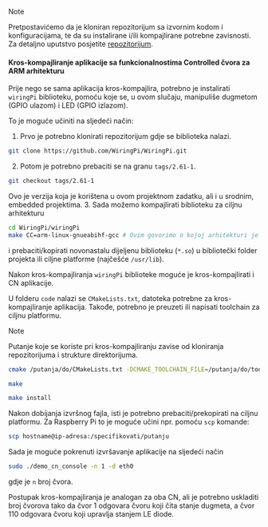 > [!NOTE] 
> Pretpostavićemo da je kloniran repozitorijum sa izvornim kodom i konfiguracijama, te da su instalirane i/ili kompajlirane potrebne zavisnosti.
> Za detaljno uputstvo posjetite [repozitorijum](https://github.com/knezicm/ikm-labs/tree/master/lab9#ethernet-powerlink-protokol).

#### Kros-kompajliranje aplikacije sa funkcionalnostima Controlled čvora za ARM arhitekturu

Prije nego se sama aplikacija kros-kompajlira, potrebno je instalirati `wiringPi` biblioteku, pomoću koje se, u ovom slučaju, manipuliše dugmetom (GPIO ulazom) i  LED (GPIO izlazom).

To je moguće učiniti na sljedeći način:

1. Prvo je potrebno klonirati repozitorijum gdje se biblioteka nalazi.
```bash
git clone https://github.com/WiringPi/WiringPi.git
```
2. Potom je potrebno prebaciti se na granu `tags/2.61-1`.
```bash
git checkout tags/2.61-1
```
Ovo je verzija koja je korištena u ovom projektnom zadatku, ali i u srodnim, embedded projektima.
3. Sada možemo kompajlirati biblioteku za ciljnu arhitekturu
```bash
cd WiringPi/wiringPi
make CC=arm-linux-gnueabihf-gcc # Ovim govorimo o kojoj arhitekturi je riječ zapravo
```
i prebaciti/kopirati novonastalu dijeljenu biblioteku (`*.so`) u bibliotečki folder projekta ili ciljne platforme (najčešće `/usr/lib`).

Nakon kros-kompajliranja `wiringPi` biblioteke moguće je kros-kompajlirati i CN aplikacije. 

U folderu `code` nalazi se `CMakeLists.txt`, datoteka potrebne za kros-kompajliranje aplikacija. Takođe, potrebno je preuzeti ili napisati toolchain za ciljnu platformu. 
> [!NOTE]
> Putanje koje se koriste pri kros-kompajliranju zavise od kloniranja repozitorijuma i strukture direktorijuma.

```bash
cmake /putanja/do/CMakeLists.txt -DCMAKE_TOOLCHAIN_FILE=/putanja/do/toolchain/datoteke/toolchain-rpi.cmake
```
```bash
make
```
```bash
make install
```
Nakon dobijanja izvršnog fajla, isti je potrebno prebaciti/prekopirati na ciljnu platformu. 
Za Raspberry Pi to je moguće učini npr. pomoću `scp` komande:
```bash
scp hostname@ip-adresa:/specifikovati/putanju
```
Sada je moguće pokrenuti izvršavanje aplikacije na sljedeći način
```bash
sudo ./demo_cn_console -n 1 -d eth0
```
gdje je `n` broj čvora.

Postupak kros-kompajliranja je analogan za oba CN, ali je potrebno uskladiti broj čvorova tako da čvor 1 odgovara čvoru koji čita stanje dugmeta, a čvor 110 odgovara čvoru koji upravlja stanjem LE diode.
